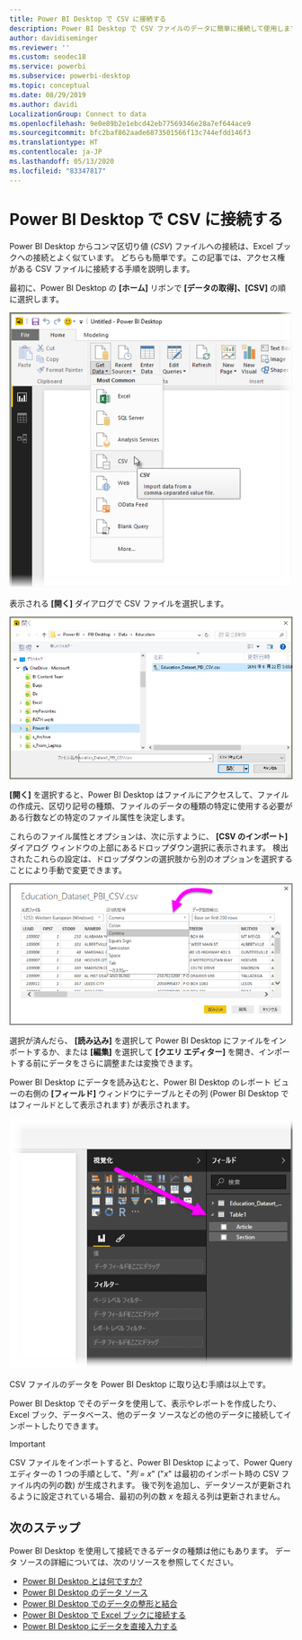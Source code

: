 ```yaml
---
title: Power BI Desktop で CSV に接続する
description: Power BI Desktop で CSV ファイルのデータに簡単に接続して使用します
author: davidiseminger
ms.reviewer: ''
ms.custom: seodec18
ms.service: powerbi
ms.subservice: powerbi-desktop
ms.topic: conceptual
ms.date: 08/29/2019
ms.author: davidi
LocalizationGroup: Connect to data
ms.openlocfilehash: 9e0e89b2e1ebcd42eb77569346e28a7ef644ace9
ms.sourcegitcommit: bfc2baf862aade6873501566f13c744efdd146f3
ms.translationtype: HT
ms.contentlocale: ja-JP
ms.lasthandoff: 05/13/2020
ms.locfileid: "83347817"
---
```

# <a name="connect-to-csv-files-in-power-bi-desktop"></a>Power BI Desktop で CSV に接続する
Power BI Desktop からコンマ区切り値 (*CSV*) ファイルへの接続は、Excel ブックへの接続とよく似ています。 どちらも簡単です。この記事では、アクセス権がある CSV ファイルに接続する手順を説明します。

最初に、Power BI Desktop の **[ホーム]** リボンで **[データの取得]、[CSV]** の順に選択します。

![](media/desktop-connect-csv/connect-to-csv_1.png)

表示される **[開く]** ダイアログで CSV ファイルを選択します。

![](media/desktop-connect-csv/connect-to-csv_2.png)

**[開く]** を選択すると、Power BI Desktop はファイルにアクセスして、ファイルの作成元、区切り記号の種類、ファイルのデータの種類の特定に使用する必要がある行数などの特定のファイル属性を決定します。

これらのファイル属性とオプションは、次に示すように、 **[CSV のインポート]** ダイアログ ウィンドウの上部にあるドロップダウン選択に表示されます。 検出されたこれらの設定は、ドロップダウンの選択肢から別のオプションを選択することにより手動で変更できます。

![](media/desktop-connect-csv/connect-to-csv_3.png)

選択が済んだら、 **[読み込み]** を選択して Power BI Desktop にファイルをインポートするか、または **[編集]** を選択して **[クエリ エディター]** を開き、インポートする前にデータをさらに調整または変換できます。

Power BI Desktop にデータを読み込むと、Power BI Desktop のレポート ビューの右側の **[フィールド]** ウィンドウにテーブルとその列 (Power BI Desktop ではフィールドとして表示されます) が表示されます。

![](media/desktop-connect-csv/connect-to-csv_4.png)

CSV ファイルのデータを Power BI Desktop に取り込む手順は以上です。

Power BI Desktop でそのデータを使用して、表示やレポートを作成したり、Excel ブック、データベース、他のデータ ソースなどの他のデータに接続してインポートしたりできます。

> [!IMPORTANT]
> CSV ファイルをインポートすると、Power BI Desktop によって、Power Query エディターの 1 つの手順として、"*列 = x*" ("*x*" は最初のインポート時の CSV ファイル内の列の数) が生成されます。 後で列を追加し、データソースが更新されるように設定されている場合、最初の列の数 *x* を超える列は更新されません。 


## <a name="next-steps"></a>次のステップ
Power BI Desktop を使用して接続できるデータの種類は他にもあります。 データ ソースの詳細については、次のリソースを参照してください。

* [Power BI Desktop とは何ですか?](../fundamentals/desktop-what-is-desktop.md)
* [Power BI Desktop のデータ ソース](desktop-data-sources.md)
* [Power BI Desktop でのデータの整形と結合](desktop-shape-and-combine-data.md)
* [Power BI Desktop で Excel ブックに接続する](desktop-connect-excel.md)   
* [Power BI Desktop にデータを直接入力する](desktop-enter-data-directly-into-desktop.md)   
